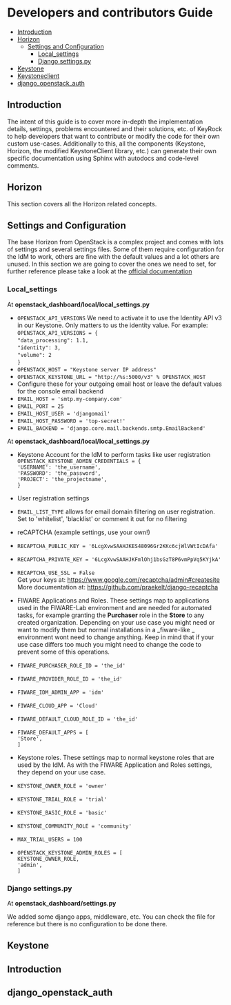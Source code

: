 # Developers and contributors Guide

- [Introduction](#introduction)
- [Horizon](#horizon)
    - [Settings and Configuration](#horizon_settings)
        - [Local_settings](#local_seetings)
        - [Django settings.py](#django_settings)
- [Keystone](#keystone)
- [Keystoneclient](#keystoneclient)
- [django_openstack_auth](#auth)


<a name="introduction"></a>
## Introduction

The intent of this guide is to cover more in-depth the implementation details, settings, problems encountered and their solutions, etc. of KeyRock to help developers that want to contribute or modify the code for their own custom use-cases. Additionally to this, all the components (Keystone, Horizon, the modified KeystoneClient library, etc.) can generate their own specific documentation using Sphinx with autodocs and code-level comments.



<a name="horizon"></a>
## Horizon

This section covers all the Horizon related concepts.

<a name="horizon_settings"></a>
## Settings and Configuration

The base Horizon from OpenStack is a complex project and comes with lots of settings and several settings files. Some of them require configuration for the IdM to work, others are fine with the default values and a lot others are unused. In this section we are going to cover the ones we need to set, for further reference please take a look at the [official documentation](http://docs.openstack.org/developer/horizon/topics/settings.html)

<a name="local_settings"></a>
### Local_settings
At **openstack_dashboard/local/local_settings.py**
* `OPENSTACK_API_VERSIONS` We need to activate it to use the Identity API v3 in our Keystone. Only matters to us the identity value. For example:  
`OPENSTACK_API_VERSIONS = {`  
   `"data_processing": 1.1,`  
   `"identity": 3,`  
   `"volume": 2`  
`}`
* `OPENSTACK_HOST = "Keystone server IP address"`
* `OPENSTACK_KEYSTONE_URL = "http://%s:5000/v3" % OPENSTACK_HOST`
* Configure these for your outgoing email host or leave the default values for the console email backend
 * `EMAIL_HOST = 'smtp.my-company.com'`
 * `EMAIL_PORT = 25`
 * `EMAIL_HOST_USER = 'djangomail'`
 * `EMAIL_HOST_PASSWORD = 'top-secret!'`
 * `EMAIL_BACKEND = 'django.core.mail.backends.smtp.EmailBackend'`

At **openstack_dashboard/local/local_settings.py**
* Keystone Account for the IdM to perform tasks like user registration
`OPENSTACK_KEYSTONE_ADMIN_CREDENTIALS = {`  
    `'USERNAME': 'the_username',`  
    `'PASSWORD': 'the_password',`  
    `'PROJECT': 'the_projectname',`  
`}`  

* User registration settings
 * `EMAIL_LIST_TYPE` allows for email domain filtering on user registration. Set to 'whitelist', 'blacklist' or comment it out for no filtering  

* reCAPTCHA (example settings, use your own!)
 * `RECAPTCHA_PUBLIC_KEY = '6LcgXvwSAAHJKES48096Gr2KKc6cjWlVWtIcDAfa'`  
 * `RECAPTCHA_PRIVATE_KEY = '6LcgXvwSAAHJKFmlOhj1bsGzT8P6vmPpVq5KYjkA'`
 * `RECAPTCHA_USE_SSL = False`  
Get your keys at: https://www.google.com/recaptcha/admin#createsite  
More documentation at: https://github.com/praekelt/django-recaptcha  

* FIWARE Applications and Roles. These settings map to applications used in the FIWARE-Lab environment and are needed for automated tasks, for example granting the **Purchaser** role in the **Store** to any created organization. Depending on your use case you might need or want to modify them but normal installations in a _fiware-like _ environment wont need to change anything. Keep in mind that if your use case differs too much you might need to change the code to prevent some of this operations.

 * `FIWARE_PURCHASER_ROLE_ID = 'the_id'`  
 * `FIWARE_PROVIDER_ROLE_ID = 'the_id'`  
 * `FIWARE_IDM_ADMIN_APP = 'idm'`  
 * `FIWARE_CLOUD_APP = 'Cloud'`  
 * `FIWARE_DEFAULT_CLOUD_ROLE_ID = 'the_id'`  
 * `FIWARE_DEFAULT_APPS = [`  
     `'Store',`  
   `]`  

* Keystone roles. These settings map to normal keystone roles that are used by the IdM. As with the FIWARE Application and Roles settings, they depend on your use case.
 * `KEYSTONE_OWNER_ROLE = 'owner'`  
 * `KEYSTONE_TRIAL_ROLE = 'trial'`  
 * `KEYSTONE_BASIC_ROLE = 'basic'`  
 * `KEYSTONE_COMMUNITY_ROLE = 'community'`  
 * `MAX_TRIAL_USERS = 100`  
 * `OPENSTACK_KEYSTONE_ADMIN_ROLES = [`  
     `KEYSTONE_OWNER_ROLE,`  
     `'admin',`  
   `]`  

<a name="django_settings"></a>
### Django settings.py  
At **openstack_dashboard/settings.py**

We added some django apps, middleware, etc. You can check the file for reference but there is no configuration to be done there.


<a name="keystone"></a>
## Keystone


<a name="keystoneclient"></a>
## Introduction


<a name="auth"></a>
## django_openstack_auth
